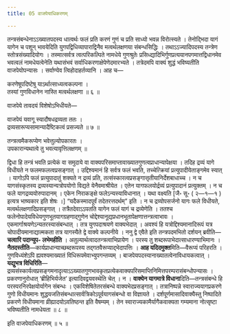 ```yaml
---
title: 05 वाजपेयाधिकरणम्

---
```


तन्त्रसंबन्धेनाऽऽख्यातपदस्य धात्वर्थः फलं प्रति करणं गुणं च प्रति साध्यो भवन्न विरोत्स्यते । तेनोद्भिदा यागं यागेन च पशून् भावयेदिति युगपद्विधिव्यापाराद्विनैव मत्वर्थलक्षणया संबन्धसिद्धिः । तथाऽऽज्यादिपदस्य तन्त्रेण स्तोत्रसंख्यादियोगः । तस्मात्सर्वत्र त्वत्परिकल्पिते नामधेये गुणश्रुतेः प्रसिध्द्यादिभिर्गुणप्रत्ययानपगमात्तद्विधानमेव भवत्वलं नामधेयत्वेनेति यथासंभवं सर्वाधिकरणाक्षेपेणेदमारभ्यते । तत्रेदमपि वाक्यं शुद्धं भविष्यतीति वाजपेयोपन्यासः । सर्वाण्येव त्विहोदाहर्तव्यानि । आह च—

करणेषूपदिष्टेषु याऽर्थात्साध्यत्वकल्पना ।  
तस्यां गुणविधानेन नास्ति मत्वर्थलक्षणा ॥ ६ ॥  


वाजपेये तावदयं विशेषोऽभिधीयते—

वाजपेयं यवागू स्यादौषधद्रव्यता ततः ।  
द्रव्यसारूप्यसामान्यादैष्टिकत्वं प्रसज्यते ॥ ७ ॥  


तन्त्रत्वमैकरूप्येण भवेत्तुल्योपकारतः ।  
उपकारान्यथात्वे तु भवत्यावृत्तिलक्षणम् ॥  


द्विधा हि तन्त्रं भवति प्रत्येकं वा समुदाये वा वाक्यपरिसमाप्तावाख्यातगुणत्वप्राधान्यापेक्षया । तदिह द्रव्यं यागे विधीयते न फलमफलत्वप्रसङ्गात् । उद्दिश्यमानं हि सर्वत्र फलं भवति, तच्चेत्क्रियां प्रत्युपादीयेताङ्गमेव स्यात् । यागोऽपि फलं प्रत्युपादातुं शक्यते न द्रव्यं प्रति, तत्संस्कारत्वप्रसङ्गात्तृतीयानिर्देशबाधाच्च । न च यागसंस्कृतस्य द्रव्यस्यान्यत्रोपयोगो विद्यते येनैवमाश्रीयेत । एतेन यागफलयोर्द्रव्यं प्रत्युपादानं प्रत्युक्तम् । न च फले यागद्रव्ययोरुपादानम् । एकेन निराकङ्क्षे फलेऽन्यस्याविधानात् । यथा वक्ष्यति  \[जै॰ सू॰ ( २—१—१ ) इत्यत्र भाष्यकार इति शेषः ।\] “यदैकस्मादपूर्वं तदेतरत्तदर्थम्” इति । न च द्रव्योपसर्जनो यागः फले विधीयते, मत्वर्थलक्षणादिप्रसङ्गात् । तत्रैतदेवाऽऽपतति यागेन फलं यागं च द्रव्येणेति । ततश्च फलेनोपादेयविधेयगुणभूतयागग्रहणाद्गुणेन चोद्देश्यानूद्यप्रधानभूतापेक्षणात्तन्त्रत्वाभावः । एकमार्गाश्रयणेऽन्यतरस्यासंबन्धात् । तत्र युगपदाश्रयणे वाक्यभेदात् । अवश्यं हि यत्रोद्दिश्यमानादिरूपं यत्र चोपादीयमानाद्यात्मकता तत्र यागस्यैते द्वे वाक्ये कल्पनीये । ननु द्वे एवैते इति तन्त्रपदमभितो दर्शयन् ब्रवीति—**चत्वारि पदान्युप- लभेमहीति** । अतुल्यार्थत्वादतन्त्रत्वाभिप्रायेण । परस्य तु शब्दरूपाभेदात्साधारण्याभिमानः । **नैतदस्तीति**—कार्यप्राधान्याच्छब्दरूपस्य तद्गतवैरूप्याद्भेदापत्तिः । **आह यदिदमुक्त**मिति—वैरूप्यं परिहरति । गुणविध्यंशेऽपि ह्यवश्यमाख्यातं विधिरूपमेवाभ्युपगन्तव्यम् । बाजपेयपदस्यानाख्यातत्वेनाविधायकत्वात् । **यद्युभत्र विधिरिति**—द्रव्यसंस्कार्यत्वप्रसङ्गमनादृत्याऽऽख्यातगुणभावकृतप्रत्येकवाक्यपरिसमाप्तिनिमित्तपरम्परासंबन्धोपन्यासः । प्रकरणानुरोधात् ‘ब्रीहिभिर्यजेत’ इत्यादिवद्वयवस्थेति चेत् । न । **वाक्येन यागमात्रे विधाना**दिति—तन्त्रसंबन्धे हि परस्परनिरपेक्षयोर्यागेन संबन्धः । एकविशेषितेतरसंबन्धे वाक्यभेदप्रसङ्गात् । तत्रानिष्पन्ने स्वाराज्ययागप्रकरणे गुणो विधीयमानः शुद्धयजतिसंबन्धात्सार्वत्रिकोऽपूर्वयागसंबन्धो वा विज्ञायते । दर्शपूर्णमासादिवाक्यैस्तु निष्पादिते प्रकरणे विधीयमाना व्रीह्यादयोऽवतिष्ठन्त इति वैषम्यम् । तेन स्वाराज्यकामैर्यागैकवाक्यता गम्यमाना नोत्सृष्टा भविष्यतीति नामधेयता ॥ ८ ॥

इति वाजपेयाधिकरणम् ॥ ५ ॥
